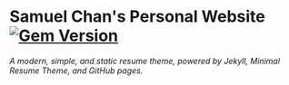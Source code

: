 # Samuel Chan's Personal Website [![Gem Version](https://badge.fury.io/rb/modern-resume-theme.svg)](https://badge.fury.io/rb/modern-resume-theme)

*A modern, simple, and static resume theme, powered by Jekyll, Minimal Resume Theme, and GitHub pages.*
